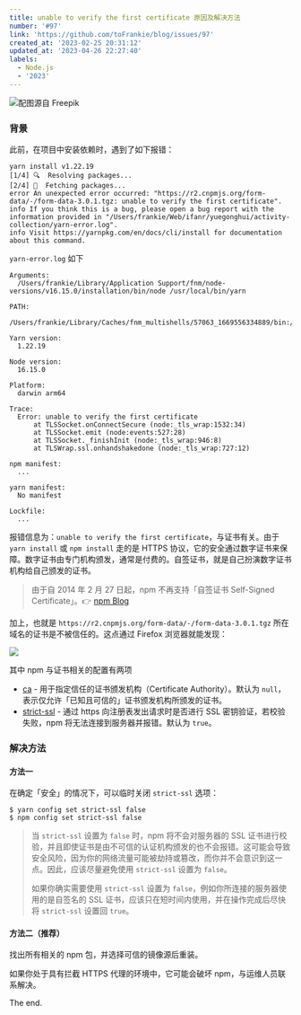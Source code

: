 ```yaml
---
title: unable to verify the first certificate 原因及解决方法
number: '#97'
link: 'https://github.com/toFrankie/blog/issues/97'
created_at: '2023-02-25 20:31:12'
updated_at: '2023-04-26 22:27:40'
labels:
  - Node.js
  - '2023'
---
```

![配图源自 Freepik](https://upload-images.jianshu.io/upload_images/5128488-1fb9aded8aa21880.jpg?imageMogr2/auto-orient/strip%7CimageView2/2/w/1240)


### 背景

此前，在项目中安装依赖时，遇到了如下报错：

```shell
yarn install v1.22.19
[1/4] 🔍  Resolving packages...
[2/4] 🚚  Fetching packages...
error An unexpected error occurred: "https://r2.cnpmjs.org/form-data/-/form-data-3.0.1.tgz: unable to verify the first certificate".
info If you think this is a bug, please open a bug report with the information provided in "/Users/frankie/Web/ifanr/yuegonghui/activity-collection/yarn-error.log".
info Visit https://yarnpkg.com/en/docs/cli/install for documentation about this command.
```

`yarn-error.log` 如下

```
Arguments: 
  /Users/frankie/Library/Application Support/fnm/node-versions/v16.15.0/installation/bin/node /usr/local/bin/yarn

PATH: 
  /Users/frankie/Library/Caches/fnm_multishells/57063_1669556334889/bin:/Users/frankie/.yarn/bin:/usr/local/sbin:/usr/local/bin:/System/Cryptexes/App/usr/bin:/usr/bin:/bin:/usr/sbin:/sbin:/Users/frankie/Library/Caches/fnm_multishells/57063_1669556334889/bin:/Users/frankie/.yarn/bin:/usr/local/sbin:/opt/homebrew/bin:/opt/homebrew/bin

Yarn version: 
  1.22.19

Node version: 
  16.15.0

Platform: 
  darwin arm64

Trace: 
  Error: unable to verify the first certificate
      at TLSSocket.onConnectSecure (node:_tls_wrap:1532:34)
      at TLSSocket.emit (node:events:527:28)
      at TLSSocket._finishInit (node:_tls_wrap:946:8)
      at TLSWrap.ssl.onhandshakedone (node:_tls_wrap:727:12)

npm manifest:
  ...

yarn manifest: 
  No manifest

Lockfile:
  ...
```

报错信息为：`unable to verify the first certificate`，与证书有关。由于 `yarn install` 或 `npm install` 走的是 HTTPS 协议，它的安全通过数字证书来保障。数字证书由专门机构颁发，通常是付费的。自签证书，就是自己扮演数字证书机构给自己颁发的证书。

> 由于自 2014 年 2 月 27 日起，npm 不再支持「自签证书 Self-Signed Certificate」。👉 [npm Blog](https://blog.npmjs.org/post/78085451721/npms-self-signed-certificate-is-no-more)


加上，也就是 `https://r2.cnpmjs.org/form-data/-/form-data-3.0.1.tgz` 所在域名的证书是不被信任的。这点通过 Firefox 浏览器就能发现：

![](https://cdn.jsdelivr.net/gh/toFrankie/blog/images/1677328363725.png)

其中 npm 与证书相关的配置有两项
* [ca](https://docs.npmjs.com/cli/v9/using-npm/config#ca) - 用于指定信任的证书颁发机构（Certificate Authority）。默认为 `null`，表示仅允许「已知且可信的」证书颁发机构所颁发的证书。
* [strict-ssl](https://docs.npmjs.com/cli/v9/using-npm/config#strict-ssl) - 通过 https 向注册表发出请求时是否进行 SSL 密钥验证，若校验失败，npm 将无法连接到服务器并报错。默认为 `true`。

### 解决方法

#### 方法一
在确定「安全」的情况下，可以临时关闭 `strict-ssl` 选项：

```shell
$ yarn config set strict-ssl false
$ npm config set strict-ssl false
```

> 当 `strict-ssl` 设置为 `false` 时，npm 将不会对服务器的 SSL 证书进行校验，并且即使证书是由不可信的认证机构颁发的也不会报错。这可能会导致安全风险，因为你的网络流量可能被劫持或篡改，而你并不会意识到这一点。因此，应该尽量避免使用 `strict-ssl` 设置为 `false`。
>
> 如果你确实需要使用 `strict-ssl` 设置为 `false`，例如你所连接的服务器使用的是自签名的 SSL 证书，应该只在短时间内使用，并在操作完成后尽快将 `strict-ssl` 设置回 `true`。

<!--

strict-ssl 选项是 npm 中用于控制 SSL 证书校验的选项。当 strict-ssl 设置为 true 时，npm 会对连接的服务器的 SSL 证书进行严格的校验，并要求它是由可信的认证机构颁发的。如果校验失败，npm 将无法连接到服务器并会报错。

当 strict-ssl 设置为 false 时，npm 将不会对服务器的 SSL 证书进行校验，并且即使证书是由不可信的认证机构颁发的也不会报错。这可能会导致安全风险，因为你的网络流量可能被劫持或篡改，而你并不会意识到这一点。因此，应该尽量避免使用 strict-ssl 设置为 false。

如果你确实需要使用 strict-ssl 设置为 false，例如你所连接的服务器使用的是自签名的 SSL 证书，应该只在短时间内使用，并在操作完成后尽快将 strict-ssl 设置回 true。

-->

#### 方法二（推荐）

找出所有相关的 npm 包，并选择可信的镜像源后重装。

如果你处于具有拦截 HTTPS 代理的环境中，它可能会破坏 npm，与运维人员联系解决。

The end.

<!--

* [yarn 报错unable to verify the first certificate](https://blog.csdn.net/lzj2504476514/article/details/119295583)
* [解决Error: unable to verify the first certificate报错](https://blog.csdn.net/qq_39403545/article/details/87968957)
* [npm's Self-Signed Certificate is No More](https://blog.npmjs.org/post/78085451721/npms-self-signed-certificate-is-no-more)
* [some people with older versions of npm are getting SELF_SIGNED_CERT_IN_CHAIN errors. but the fix is easy!](https://twitter.com/npmjs/status/439279809307242496)
* [npm install 出错，已经找到原因了，但不太理解。。](https://cnodejs.org/topic/536ee57b96bee36f0605895c)
* [node package manager install error with Express](https://stackoverflow.com/a/16534065/14569218)

-->
